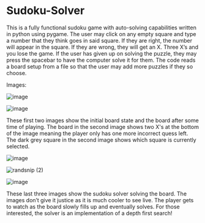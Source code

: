 # Sudoku-Solver
This is a fully functional sudoku game with auto-solving capabilities written in python using pygame. The user may click on any empty square and type a number that they think goes in said square. If they are right, the number will appear in the square. If they are wrong, they will get an X. Three X’s and you lose the game. If the user has given up on solving the puzzle, they may press the spacebar to have the computer solve it for them. The code reads a board setup from a file so that the user may add more puzzles if they so choose.

Images:

![image](https://user-images.githubusercontent.com/43431078/127757906-451202ea-2c18-49a6-9be9-c68bfc4426bc.png)

![image](https://user-images.githubusercontent.com/43431078/127758079-92dcf4f2-e7d5-4bfa-8586-719ea8247155.png)

These first two images show the initial board state and the board after some time of playing. The board in the second image shows two X's at the bottom of the image meaning the player only has one more incorrect quess left. The dark grey square in the second image shows which square is currently selected. 

![image](https://user-images.githubusercontent.com/43431078/127758112-81691b32-4299-44a4-a6a3-0b85104de2d6.png)

![randsnip (2)](https://user-images.githubusercontent.com/43431078/127758136-c730b7fe-d07c-404c-b33b-a28c0f9a0d1b.PNG)

![image](https://user-images.githubusercontent.com/43431078/127758158-e55952d2-93b9-4f3e-9cae-96def1a41298.png)

These last three images show the sudoku solver solving the board. The images don’t give it justice as it is much cooler to see live. The player gets to watch as the board slowly fills up and eventually solves. For those interested, the solver is an implementation of a depth first search!
